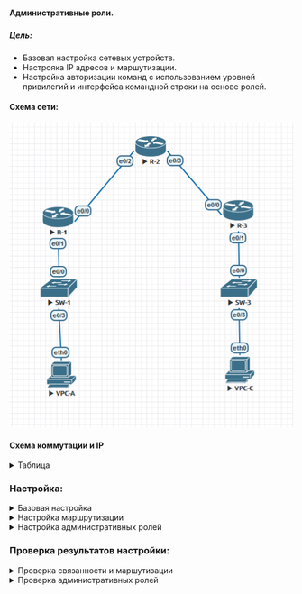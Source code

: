 #### Административные роли.
###  




##### Цель:
* Базовая настройка сетевых устройств.
* Настрояка IP адресов и маршутизации.
* Настройка авторизации команд с использованием уровней привилегий и интерфейса командной строки на основе ролей.



#### Схема сети:

  ![alt-текст](/lab-1/img/map1.png)

  #### Схема коммутации и IP
  <details>
  <summary>Таблица</summary>

  |Device| Interface|IP|comment|
  |:----:|:------|:-----|:--------|
  |R-1|Loopback0|1.1.1.1/24||
  |R-1|Ethernet0/1|192.168.1.1/24|link SW-1_e0/0|
  |R-1|Ethernet0/0|10.1.1.1/30|link R-2_e0/2|
  ||
  |R-2|Loopback0|2.2.2.2/24||
  |R-2|Ethernet0/2|10.1.1.2/30|link R-1_e0/0|
  |R-2|Ethernet0/3|10.2.2.1/30|link R-3_e0/0|  
  ||
  |R-3|Loopback0|3.3.3.3/24||
  |R-3|Ethernet0/0|10.2.2.2/30|link R-2_e0/3|
  |R-3|Ethernet0/1|192.168.3.1/24|link SW-3_e0/0|
  ||
  |SW-1|Vlan 1|192.168.1.2/24||
  |SW-1|Ethernet0/0||link R-1_e0/2|
  |SW-1|Ethernet0/3||link VPC-A|  
  ||
  |SW-3|Vlan 1|192.168.3.2/24||
  |SW-3|Ethernet0/0||link R-3_e0/1|
  |SW-3|Ethernet0/3||link VPC-C|
  ||
  |VPC-A||192.168.1.3/24||
  |VPC-C||192.168.3.3/24||

  </details>



  ### Настройка:

  <details>
  <summary>Базовая настройка</summary>

  #### Ниже приведены часть комманд базовой настройки устройства, полные настройки можно посмотреть в файле конфигурации по ссылке ниже.

[файлы конфигурации](./conf/README.md)

  ```
  ip domain-name otuslab.ru

  hostname R-1
  no ip domain lookup
  no ip http server
  no ip http secure-server

  service password-encryption
  aaa new-model
  banner motd c LOGIN or LEAVE, ACCESS is DENIED!!! c
  security passwords min-length 6
  security authentication failure rate 10 log
  clock timezone MSK 3 0
  ```
  </details>
</summary>

<details>
<summary>Настройка маршрутизации</summary>

#### Настройки IP на интерфейсах можно посмотреть в файлах конфигурации, они соответствуют схеми сети.

[файлы конфигурации](./conf/README.md)

```
R-1

router ospf 1
 router-id 1.1.1.1
 passive-interface Ethernet0/1
 network 1.1.1.0 0.0.0.255 area 0
 network 10.1.1.0 0.0.0.3 area 0
 network 192.168.1.0 0.0.0.255 area 0

R-2

router ospf 1
 router-id 2.2.2.2
 network 2.2.2.0 0.0.0.255 area 0
 network 10.1.1.0 0.0.0.3 area 0
 network 10.2.2.0 0.0.0.3 area 0


R-3

router ospf 1
 router-id 3.3.3.3
 passive-interface Ethernet0/1
 network 3.3.3.0 0.0.0.255 area 0
 network 10.2.2.0 0.0.0.3 area 0
 network 192.168.3.0 0.0.0.255 area 0


```
</details>
</summary>

<details>
<summary>Настройка административных ролей</summary>

#### Настройки приведены для R-1, для R-3 сделаны аналогичные настройки.

[файлы конфигурации](./conf/README.md)

```
parser view admin1
 secret 5 $1$sZVq$8DX1RA8kOOlWrcGstrCef0
 commands exec include all configure terminal
 commands exec include configure
 commands exec include all show
!
parser view admin2
 secret 5 $1$.oXY$Q8W9yCx8Rd9M5eH/rm3Vl/
 commands exec include all show
!
parser view tech
 secret 5 $1$4.//$5rfowVsKo6IRlMB/ib/HA1
 commands exec include show ip interface brief
 commands exec include show ip interface
 commands exec include show ip
 commands exec include show version
 commands exec include show parser view
 commands exec include show parser
 commands exec include show interfaces
 commands exec include show

```
</details>
</summary>

### Проверка результатов настройки:

<details>
<summary>Проверка связанности и маршутизации</summary

``
Ping между узлами VPC-A, VPC-C
``
```
VPC-A> ping 192.168.3.3 -c 4

84 bytes from 192.168.3.3 icmp_seq=1 ttl=61 time=1.572 ms
84 bytes from 192.168.3.3 icmp_seq=2 ttl=61 time=1.438 ms
84 bytes from 192.168.3.3 icmp_seq=3 ttl=61 time=1.829 ms
84 bytes from 192.168.3.3 icmp_seq=4 ttl=61 time=2.012 ms
```
``
Trace между узлами VPC-A, VPC-C
``
```
VPC-A> trace 192.168.3.3 -P 1
trace to 192.168.3.3, 8 hops max (ICMP), press Ctrl+C to stop
 1   192.168.1.1   0.620 ms  0.469 ms  0.470 ms
 2   10.1.1.2   0.903 ms  0.752 ms  0.828 ms
 3   10.2.2.2   1.034 ms  1.001 ms  1.038 ms
 4   192.168.3.3   1.645 ms  1.333 ms  1.376 ms

VPC-A>

```
``
R-1 show ip route ospf
``
```
R-1#             show ip route ospf | beg Gateway
Gateway of last resort is not set

      2.0.0.0/32 is subnetted, 1 subnets
O        2.2.2.2 [110/11] via 10.1.1.2, 04:01:35, Ethernet0/0
      3.0.0.0/32 is subnetted, 1 subnets
O        3.3.3.3 [110/21] via 10.1.1.2, 03:56:26, Ethernet0/0
      10.0.0.0/8 is variably subnetted, 3 subnets, 2 masks
O        10.2.2.0/30 [110/20] via 10.1.1.2, 04:01:35, Ethernet0/0
O     192.168.3.0/24 [110/30] via 10.1.1.2, 03:49:44, Ethernet0/0

```
``
R-2 show ip route ospf
``
```
R-2#show ip route ospf | beg Gateway
Gateway of last resort is not set

      1.0.0.0/32 is subnetted, 1 subnets
O        1.1.1.1 [110/11] via 10.1.1.1, 04:05:33, Ethernet0/2
      3.0.0.0/32 is subnetted, 1 subnets
O        3.3.3.3 [110/11] via 10.2.2.2, 04:01:25, Ethernet0/3
O     192.168.1.0/24 [110/20] via 10.1.1.1, 03:51:48, Ethernet0/2
O     192.168.3.0/24 [110/20] via 10.2.2.2, 03:54:42, Ethernet0/3
R-2#
```
``
R-3 show ip route ospf
``
```
R-3#show ip route ospf | beg Gateway
Gateway of last resort is not set

      1.0.0.0/32 is subnetted, 1 subnets
O        1.1.1.1 [110/21] via 10.2.2.1, 04:00:18, Ethernet0/0
      2.0.0.0/32 is subnetted, 1 subnets
O        2.2.2.2 [110/11] via 10.2.2.1, 04:00:18, Ethernet0/0
      10.0.0.0/8 is variably subnetted, 3 subnets, 2 masks
O        10.1.1.0/30 [110/20] via 10.2.2.1, 04:00:18, Ethernet0/0
O     192.168.1.0/24 [110/30] via 10.2.2.1, 03:50:36, Ethernet0/0
R-3#
```
</details>
</summary>

<details>
<summary>Проверка административных ролей</summary

``
Проверка проводится на R-1
``

```
R-1>en
Password:
R-1#enable view admin1
Password:

R-1#show parser view
Current view is 'admin1'

R-1#?
Exec commands:
  configure   Enter configuration mode
  credential  load the credential info from file system
  do-exec     Mode-independent "do-exec" prefix support
  enable      Turn on privileged commands
  exit        Exit from the EXEC
  show        Show running system information

R-1#show ?
  aaa                       Show AAA values
  access-expression         List access expression
  access-lists              List access lists
  acircuit                  Access circuit info
  adjacency                 Adjacent nodes
  aliases                   Display alias commands
  alps                      Alps information
  appfw                     Application Firewall information
  application               Application Routing
  archive                   Archive functions
  arp                       ARP table
  async                     Information on terminal lines used as router
                            interfaces
  authentication            Shows Auth Manager registrations or sessions
  auto                      Show Automation Template
  backhaul-session-manager  Backhaul Session Manager information
  backup                    Backup status
  banner                    Display banner information
  beep                      Show BEEP information
  bfd                       BFD protocol info
  bgp                       BGP information
  bootvar                   Boot and related environment variable

R-1#


```

```
R-1#enable view admin2
Password:

R-1#show  parser view
Current view is 'admin2'

R-1#?
Exec commands:
  credential  load the credential info from file system
  do-exec     Mode-independent "do-exec" prefix support
  enable      Turn on privileged commands
  exit        Exit from the EXEC
  show        Show running system information

R-1#

```

```
R-1#enable view tech
Password:

R-1#show  parser view
Current view is 'tech'

R-1#?
Exec commands:
  credential  load the credential info from file system
  do-exec     Mode-independent "do-exec" prefix support
  enable      Turn on privileged commands
  exit        Exit from the EXEC
  show        Show running system information

R-1#show ?
  banner      Display banner information
  disk0:      display information about disk0: file system
  disk1:      display information about disk1: file system
  interfaces  Interface status and configuration
  ip          IP information
  parser      Display parser information
  unix:       display information about unix: file system
  version     System hardware and software status

R-1#show ip interface brief
Interface                  IP-Address      OK? Method Status                Protocol
Ethernet0/0                10.1.1.1        YES manual up                    up
Ethernet0/1                192.168.1.1     YES manual up                    up
Ethernet0/2                unassigned      YES unset  administratively down down
Ethernet0/3                unassigned      YES unset  administratively down down
Loopback0                  1.1.1.1         YES manual up                    up
R-1#show ip route
            ^
% Invalid input detected at '^' marker.

R-1#
```


</details>
</summary>
